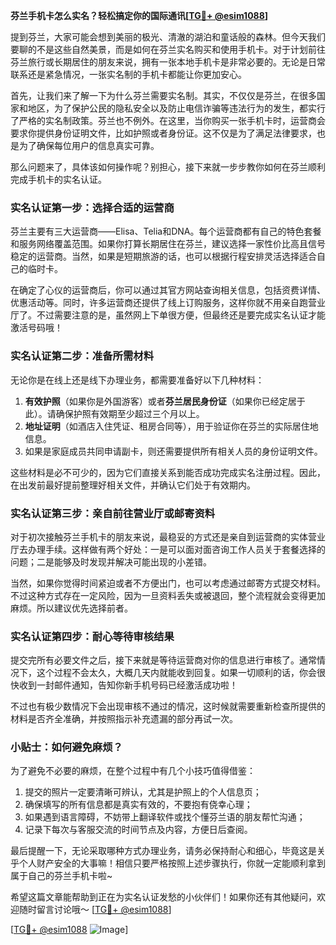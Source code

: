 **芬兰手机卡怎么实名？轻松搞定你的国际通讯[[TG💪+ @esim1088](https://t.me/s/esim1088)]**

提到芬兰，大家可能会想到美丽的极光、清澈的湖泊和童话般的森林。但今天我们要聊的不是这些自然美景，而是如何在芬兰实名购买和使用手机卡。对于计划前往芬兰旅行或长期居住的朋友来说，拥有一张本地手机卡是非常必要的。无论是日常联系还是紧急情况，一张实名制的手机卡都能让你更加安心。

首先，让我们来了解一下为什么芬兰需要实名制。其实，不仅仅是芬兰，在很多国家和地区，为了保护公民的隐私安全以及防止电信诈骗等违法行为的发生，都实行了严格的实名制政策。芬兰也不例外。在这里，当你购买一张手机卡时，运营商会要求你提供身份证明文件，比如护照或者身份证。这不仅是为了满足法律要求，也是为了确保每位用户的信息真实可靠。

那么问题来了，具体该如何操作呢？别担心，接下来就一步步教你如何在芬兰顺利完成手机卡的实名认证。

### 实名认证第一步：选择合适的运营商

芬兰主要有三大运营商——Elisa、Telia和DNA。每个运营商都有自己的特色套餐和服务网络覆盖范围。如果你打算长期居住在芬兰，建议选择一家性价比高且信号稳定的运营商。当然，如果是短期旅游的话，也可以根据行程安排灵活选择适合自己的临时卡。

在确定了心仪的运营商后，你可以通过其官方网站查询相关信息，包括资费详情、优惠活动等。同时，许多运营商还提供了线上订购服务，这样你就不用亲自跑营业厅了。不过需要注意的是，虽然网上下单很方便，但最终还是要完成实名认证才能激活号码哦！

### 实名认证第二步：准备所需材料

无论你是在线上还是线下办理业务，都需要准备好以下几种材料：

1. **有效护照**（如果你是外国游客）或者**芬兰居民身份证**（如果你已经定居于此）。请确保护照有效期至少超过三个月以上。
2. **地址证明**（如酒店入住凭证、租房合同等），用于验证你在芬兰的实际居住地信息。
3. 如果是家庭成员共同申请副卡，则还需要提供所有相关人员的身份证明文件。

这些材料是必不可少的，因为它们直接关系到能否成功完成实名注册过程。因此，在出发前最好提前整理好相关文件，并确认它们处于有效期内。

### 实名认证第三步：亲自前往营业厅或邮寄资料

对于初次接触芬兰手机卡的朋友来说，最稳妥的方式还是亲自到运营商的实体营业厅去办理手续。这样做有两个好处：一是可以面对面咨询工作人员关于套餐选择的问题；二是能够及时发现并解决可能出现的小差错。

当然，如果你觉得时间紧迫或者不方便出门，也可以考虑通过邮寄方式提交材料。不过这种方式存在一定风险，因为一旦资料丢失或被退回，整个流程就会变得更加麻烦。所以建议优先选择前者。

### 实名认证第四步：耐心等待审核结果

提交完所有必要文件之后，接下来就是等待运营商对你的信息进行审核了。通常情况下，这个过程不会太久，大概几天内就能收到回复。如果一切顺利的话，你会很快收到一封邮件通知，告知你新手机号码已经激活成功啦！

不过也有极少数情况下会出现审核不通过的情况，这时候就需要重新检查所提供的材料是否齐全准确，并按照指示补充遗漏的部分再试一次。

### 小贴士：如何避免麻烦？

为了避免不必要的麻烦，在整个过程中有几个小技巧值得借鉴：

1. 提交的照片一定要清晰可辨认，尤其是护照上的个人信息页；
2. 确保填写的所有信息都是真实有效的，不要抱有侥幸心理；
3. 如果遇到语言障碍，不妨带上翻译软件或找个懂芬兰语的朋友帮忙沟通；
4. 记录下每次与客服交流的时间节点及内容，方便日后查阅。

最后提醒一下，无论采取哪种方式办理业务，请务必保持耐心和细心，毕竟这是关乎个人财产安全的大事嘛！相信只要严格按照上述步骤执行，你就一定能顺利拿到属于自己的芬兰手机卡啦~

希望这篇文章能帮助到正在为实名认证发愁的小伙伴们！如果你还有其他疑问，欢迎随时留言讨论哦～ [[TG💪+ @esim1088](https://t.me/s/esim1088)] 

[[TG💪+ @esim1088](https://t.me/s/esim1088) ![Image](https://i.postimg.cc/4NQfJmqS/Snipaste-2025-05-13-00-14-12.png)]